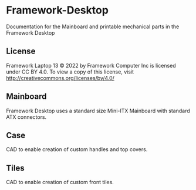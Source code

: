 # Framework-Desktop
Documentation for the Mainboard and printable mechanical parts in the Framework Desktop

## License

Framework Laptop 13 © 2022 by Framework Computer Inc is licensed under CC BY 4.0.
To view a copy of this license, visit http://creativecommons.org/licenses/by/4.0/

## Mainboard

Framework Desktop uses a standard size Mini-ITX Mainboard with standard ATX connectors.

## Case

CAD to enable creation of custom handles and top covers.

## Tiles

CAD to enable creation of custom front tiles.
